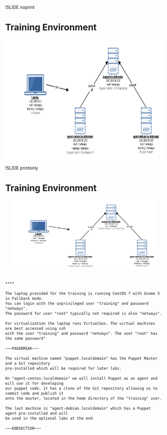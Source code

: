 !SLIDE noprint
# Training Environment

<center><img src="../_images/training/training_environment.png" style="width:800px;height:389px;" alt="Training Environment"/></center>


!SLIDE printonly
# Training Environment

<center><img src="../_images/training/training_environment.png" style="width:470px;height:228px;" alt="Training Environment"/></center>

~~~SECTION:handouts~~~

****

The laptop provided for the training is running CentOS 7 with Gnome 3 in Fallback mode.
You can login with the unprivileged user "training" and password "netways". 
The password for user "root" typically not required is also "netways".

For virtualization the laptop runs Virtualbox. The virtual machines are best accessed using ssh
with the user "training" and password "netways". The user "root" has the same password"

~~~PAGEBREAK~~~

The virtual machine named "puppet.localdomain" has the Puppet Master and a Git repository
pre-installed which will be required for later labs.

On "agent-centos.localdomain" we will install Puppet as an agent and will use it for developing
our puppet code, it has a clone of the Git repository allowing us to commit code and publish it
onto the master, located in the home directory of the "training" user.

The last machine is "agent-debian.localdomain" which has a Puppet agent pre-installed and will
be used in the optional labs at the end.

~~~ENDSECTION~~~

